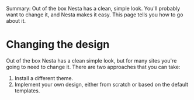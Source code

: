 Summary: Out of the box Nesta has a clean, simple look. You'll probably want to change it, and Nesta makes it easy. This page tells you how to go about it.

# Changing the design

Out of the box Nesta has a clean simple look, but for many sites you're
going to need to change it. There are two approaches that you can take:

 1. Install a different theme.
 2. Implement your own design, either from scratch or based on the
    default templates.
